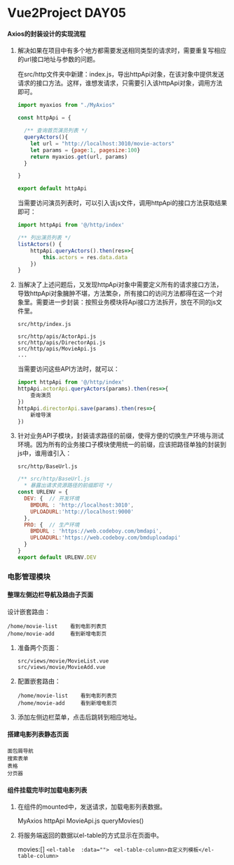 # Vue2Project DAY05

#### Axios的封装设计的实现流程

1. 解决如果在项目中有多个地方都需要发送相同类型的请求时，需要重复写相应的url接口地址与参数的问题。

   在src/http文件夹中新建：index.js，导出httpApi对象，在该对象中提供发送请求的接口方法。这样，谁想发请求，只需要引入该httpApi对象，调用方法即可。

   ```javascript
   import myaxios from "./MyAxios"
   
   const httpApi = {
   
     /** 查询首页演员列表 */
     queryActors(){
       let url = "http://localhost:3010/movie-actors"
       let params = {page:1, pagesize:100}
       return myaxios.get(url, params)
     }
   
   }
   
   export default httpApi
   ```

   当需要访问演员列表时，可以引入该js文件，调用httpApi的接口方法获取结果即可：

   ```javascript
   import httpApi from '@/http/index'
   
   /** 列出演员列表 */
   listActors() {
       httpApi.queryActors().then(res=>{
           this.actors = res.data.data
       })
   }
   ```

2. 当解决了上述问题后，又发现httpApi对象中需要定义所有的请求接口方法，导致httpApi对象臃肿不堪，方法繁杂，所有接口的访问方法都得在这一个对象里。需要进一步封装：按照业务模块将Api接口方法拆开，放在不同的js文件里。

   ```
   src/http/index.js
   
   src/http/apis/ActorApi.js
   src/http/apis/DirectorApi.js
   src/http/apis/MovieApi.js
   ...
   ```

   当需要访问这些API方法时，就可以：

   ```javascript
   import httpApi from '@/http/index'
   httpApi.actorApi.queryActors(params).then(res=>{
       查询演员
   })
   httpApi.directorApi.save(params).then(res=>{
       新增导演
   })
   ```

3. 针对业务API子模块，封装请求路径的前缀，使得方便的切换生产环境与测试环境。因为所有的业务接口子模块使用统一的前缀，应该把路径单独的封装到js中，谁用谁引入：

   ```
   src/http/BaseUrl.js
   ```

   ```javascript
   /** src/http/BaseUrl.js  
     * 暴露出请求资源路径的前缀即可 */
   const URLENV = {  
     DEV: {  // 开发环境
       BMDURL : 'http://localhost:3010',
       UPLOADURL:'http://localhost:9000'
     },
     PRO: {  // 生产环境
       BMDURL : 'https://web.codeboy.com/bmdapi',
       UPLOADURL:'https://web.codeboy.com/bmduploadapi'
     }
   }
   export default URLENV.DEV
   ```


### 电影管理模块

#### 整理左侧边栏导航及路由子页面

设计嵌套路由：

```
/home/movie-list    看到电影列表页
/home/movie-add     看到新增电影页
```

1. 准备两个页面：

   ```
   src/views/movie/MovieList.vue
   src/views/movie/MovieAdd.vue
   ```

2. 配置嵌套路由：

   ```
   /home/movie-list    看到电影列表页
   /home/movie-add     看到新增电影页
   ```

3. 添加左侧边栏菜单，点击后跳转到相应地址。



#### 搭建电影列表静态页面

```
面包屑导航
搜索表单
表格
分页器
```



#### 组件挂载完毕时加载电影列表

1. 在组件的mounted中，发送请求，加载电影列表数据。

   MyAxios    httpApi    MovieApi.js    queryMovies()

2. 将服务端返回的数据以el-table的方式显示在页面中。

   movies:[]       `<el-table  :data="">`  ` <el-table-column>自定义列模板</el-table-column>`



















